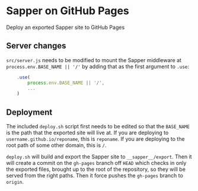 # Sapper on GitHub Pages

Deploy an exported Sapper site to GitHub Pages

## Server changes

`src/server.js` needs to be modified to mount the Sapper middleware at `process.env.BASE_NAME || '/'` by adding that as the first argument to `.use`:

```js
	.use(
		process.env.BASE_NAME || '/',
		...
	)
```

## Deployment

The included `deploy.sh` script first needs to be edited so that the `BASE_NAME` is the path that the exported site will live at. If you are deploying to `username.github.io/reponame`, this is `reponame`. If you are deploying to the root path of some other domain, this is `/`.

`deploy.sh` will build and export the Sapper site to `__sapper__/export`. Then it will create a commit on the `gh-pages` branch off `HEAD` which checks in only the exported files, brought up to the root of the repository, so they will be served from the right paths. Then it force pushes the `gh-pages` branch to `origin`.
